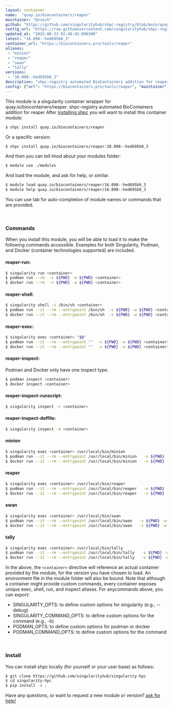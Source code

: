 ```yaml
---
layout: container
name:  "quay.io/biocontainers/reaper"
maintainer: "@vsoch"
github: "https://github.com/singularityhub/shpc-registry/blob/main/quay.io/biocontainers/reaper/container.yaml"
config_url: "https://raw.githubusercontent.com/singularityhub/shpc-registry/main/quay.io/biocontainers/reaper/container.yaml"
updated_at: "2023-08-23 02:48:45.090300"
latest: "16.098--hed695b0_3"
container_url: "https://biocontainers.pro/tools/reaper"
aliases:
 - "minion"
 - "reaper"
 - "swan"
 - "tally"
versions:
 - "16.098--hed695b0_3"
description: "shpc-registry automated BioContainers addition for reaper"
config: {"url": "https://biocontainers.pro/tools/reaper", "maintainer": "@vsoch", "description": "shpc-registry automated BioContainers addition for reaper", "latest": {"16.098--hed695b0_3": "sha256:3e3d06f406ea8de6182f20f2b9e217872174657488fdbc079167fe669d068d80"}, "tags": {"16.098--hed695b0_3": "sha256:3e3d06f406ea8de6182f20f2b9e217872174657488fdbc079167fe669d068d80"}, "docker": "quay.io/biocontainers/reaper", "aliases": {"minion": "/usr/local/bin/minion", "reaper": "/usr/local/bin/reaper", "swan": "/usr/local/bin/swan", "tally": "/usr/local/bin/tally"}}
---
```


This module is a singularity container wrapper for quay.io/biocontainers/reaper.
shpc-registry automated BioContainers addition for reaper
After [installing shpc](#install) you will want to install this container module:


```bash
$ shpc install quay.io/biocontainers/reaper
```

Or a specific version:

```bash
$ shpc install quay.io/biocontainers/reaper:16.098--hed695b0_3
```

And then you can tell lmod about your modules folder:

```bash
$ module use ./modules
```

And load the module, and ask for help, or similar.

```bash
$ module load quay.io/biocontainers/reaper/16.098--hed695b0_3
$ module help quay.io/biocontainers/reaper/16.098--hed695b0_3
```

You can use tab for auto-completion of module names or commands that are provided.

<br>

### Commands

When you install this module, you will be able to load it to make the following commands accessible.
Examples for both Singularity, Podman, and Docker (container technologies supported) are included.

#### reaper-run:

```bash
$ singularity run <container>
$ podman run --rm  -v ${PWD} -w ${PWD} <container>
$ docker run --rm  -v ${PWD} -w ${PWD} <container>
```

#### reaper-shell:

```bash
$ singularity shell -s /bin/sh <container>
$ podman run --it --rm --entrypoint /bin/sh  -v ${PWD} -w ${PWD} <container>
$ docker run --it --rm --entrypoint /bin/sh  -v ${PWD} -w ${PWD} <container>
```

#### reaper-exec:

```bash
$ singularity exec <container> "$@"
$ podman run --it --rm --entrypoint ""  -v ${PWD} -w ${PWD} <container> "$@"
$ docker run --it --rm --entrypoint ""  -v ${PWD} -w ${PWD} <container> "$@"
```

#### reaper-inspect:

Podman and Docker only have one inspect type.

```bash
$ podman inspect <container>
$ docker inspect <container>
```

#### reaper-inspect-runscript:

```bash
$ singularity inspect -r <container>
```

#### reaper-inspect-deffile:

```bash
$ singularity inspect -d <container>
```


#### minion

```bash
$ singularity exec <container> /usr/local/bin/minion
$ podman run --it --rm --entrypoint /usr/local/bin/minion   -v ${PWD} -w ${PWD} <container> -c " $@"
$ docker run --it --rm --entrypoint /usr/local/bin/minion   -v ${PWD} -w ${PWD} <container> -c " $@"
```


#### reaper

```bash
$ singularity exec <container> /usr/local/bin/reaper
$ podman run --it --rm --entrypoint /usr/local/bin/reaper   -v ${PWD} -w ${PWD} <container> -c " $@"
$ docker run --it --rm --entrypoint /usr/local/bin/reaper   -v ${PWD} -w ${PWD} <container> -c " $@"
```


#### swan

```bash
$ singularity exec <container> /usr/local/bin/swan
$ podman run --it --rm --entrypoint /usr/local/bin/swan   -v ${PWD} -w ${PWD} <container> -c " $@"
$ docker run --it --rm --entrypoint /usr/local/bin/swan   -v ${PWD} -w ${PWD} <container> -c " $@"
```


#### tally

```bash
$ singularity exec <container> /usr/local/bin/tally
$ podman run --it --rm --entrypoint /usr/local/bin/tally   -v ${PWD} -w ${PWD} <container> -c " $@"
$ docker run --it --rm --entrypoint /usr/local/bin/tally   -v ${PWD} -w ${PWD} <container> -c " $@"
```



In the above, the `<container>` directive will reference an actual container provided
by the module, for the version you have chosen to load. An environment file in the
module folder will also be bound. Note that although a container
might provide custom commands, every container exposes unique exec, shell, run, and
inspect aliases. For anycommands above, you can export:

 - SINGULARITY_OPTS: to define custom options for singularity (e.g., --debug)
 - SINGULARITY_COMMAND_OPTS: to define custom options for the command (e.g., -b)
 - PODMAN_OPTS: to define custom options for podman or docker
 - PODMAN_COMMAND_OPTS: to define custom options for the command

<br>

### Install

You can install shpc locally (for yourself or your user base) as follows:

```bash
$ git clone https://github.com/singularityhub/singularity-hpc
$ cd singularity-hpc
$ pip install -e .
```

Have any questions, or want to request a new module or version? [ask for help!](https://github.com/singularityhub/singularity-hpc/issues)